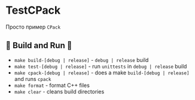 # TestCPack

Просто пример `CPack`

## 🔨 Build and Run 🚀

- `make build-[debug | release]` - `debug | release` build
- `make test-[debug | release]` - run `unittests` in `debug | release` build
- `make cpack-[debug | release]` - does a make `build-[debug | release]` and runs `cpack`
- `make format` - format C++ files
- `make clear` - cleans build directories
